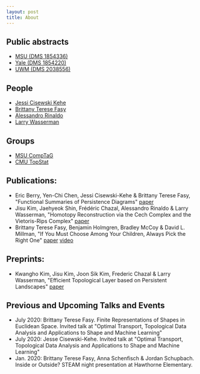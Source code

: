 ```yaml
---
layout: post
title: About
---
```


## Public abstracts

- [MSU (DMS 1854336)](https://www.nsf.gov/awardsearch/showAward?AWD_ID=1854336&HistoricalAwards=false1)
- [Yale (DMS 1854220)](https://www.nsf.gov/awardsearch/showAward?AWD_ID=1854220&HistoricalAwards=false)
- [UWM (DMS 2038556)](https://www.nsf.gov/awardsearch/showAward?AWD_ID=2038556&HistoricalAwards=false)

## People

- [Jessi Cisewski Kehe](https://jessicisewskikehe.github.io/)
- [Brittany Terese Fasy](https://www.cs.montana.edu/brittany/)
- [Alessandro Rinaldo](http://www.stat.cmu.edu/~arinaldo/)
- [Larry Wasserman](http://www.stat.cmu.edu/~larry/)

## Groups

- [MSU CompTaG](http://comptag.us)
- [CMU TopStat](http://www.stat.cmu.edu/topstat/index.html)

## Publications:

- Eric Berry, Yen-Chi Chen, Jessi Cisewski-Kehe & Brittany Terese Fasy,
  "Functional Summaries of Persistence Diagrams"
  [paper](https://doi.org/10.1007/s41468-020-00048-w)
- Jisu Kim, Jaehyeok Shin,  Frédéric Chazal, Alessandro Rinaldo & Larry
  Wasserman, "Homotopy Reconstruction via the Cech Complex and the Vietoris-Rips
  Complex" [paper](https://drops.dagstuhl.de/opus/volltexte/2020/12212/)
- Brittany Terese Fasy, Benjamin Holmgren, Bradley McCoy & David L. Millman, "If
  You Must Choose Among Your Children, Always Pick the Right One"
  [paper](http://vga.usask.ca/cccg2020/papers/If%20You%20Must%20Choose%20Among%20Your%20Children,%20Pick%20the%20Right%20One.pdf)
  [video](https://www.youtube.com/watch?v=kHpD-J4EzI8)


## Preprints:

- Kwangho Kim, Jisu Kim, Joon Sik Kim, Frederic Chazal & Larry Wasserman,
  "Efficient Topological Layer based on Persistent Landscapes"
  [paper](https://arxiv.org/abs/2002.02778)

## Previous and Upcoming Talks and Events

- July 2020: Brittany Terese Fasy.  Finite Representations of Shapes in
  Euclidean Space.   Invited talk at "Optimal Transport, Topological Data
  Analysis and Applications to Shape and Machine Learning"
- July 2020: Jesse Cisewski-Kehe. Invited talk at "Optimal Transport,
  Topological Data Analysis and Applications to Shape and Machine Learning"
- Jan. 2020: Brittany Terese Fasy, Anna Schenfisch & Jordan Schupbach.  Inside
  or Outside? STEAM night presentation at Hawthorne Elementary.

